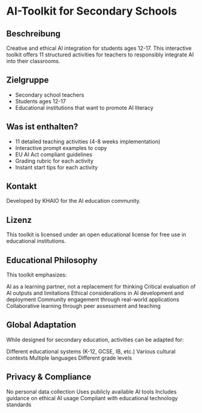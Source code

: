 # AI-Toolkit for Secondary Schools

## Beschreibung
Creative and ethical AI integration for students ages 12-17. This interactive toolkit offers 11 structured activities for teachers to responsibly integrate AI into their classrooms.

## Zielgruppe
- Secondary school teachers
- Students ages 12-17
- Educational institutions that want to promote AI literacy

## Was ist enthalten?
- 11 detailed teaching activities (4-8 weeks implementation)
- Interactive prompt examples to copy
- EU AI Act compliant guidelines
- Grading rubric for each activity
- Instant start tips for each activity

## Kontakt
Developed by KHAIO for the AI education community.

## Lizenz
This toolkit is licensed under an open educational license for free use in educational institutions.

## Educational Philosophy
This toolkit emphasizes:

AI as a learning partner, not a replacement for thinking
Critical evaluation of AI outputs and limitations
Ethical considerations in AI development and deployment
Community engagement through real-world applications
Collaborative learning through peer assessment and teaching

## Global Adaptation
While designed for secondary education, activities can be adapted for:

Different educational systems (K-12, GCSE, IB, etc.)
Various cultural contexts
Multiple languages
Different grade levels

## Privacy & Compliance

No personal data collection
Uses publicly available AI tools
Includes guidance on ethical AI usage
Compliant with educational technology standards
